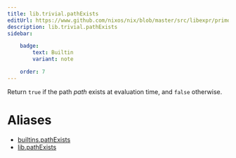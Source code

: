 ```yaml
---
title: lib.trivial.pathExists
editUrl: https://www.github.com/nixos/nix/blob/master/src/libexpr/primops.cc
description: lib.trivial.pathExists
sidebar:

    badge:
        text: Builtin
        variant: note

    order: 7
---
```


Return `true` if the path *path* exists at evaluation time, and
`false` otherwise.


# Aliases

- [builtins.pathExists](reference/builtins/builtins-pathExists)
- [lib.pathExists](reference/lib/lib-pathExists)


